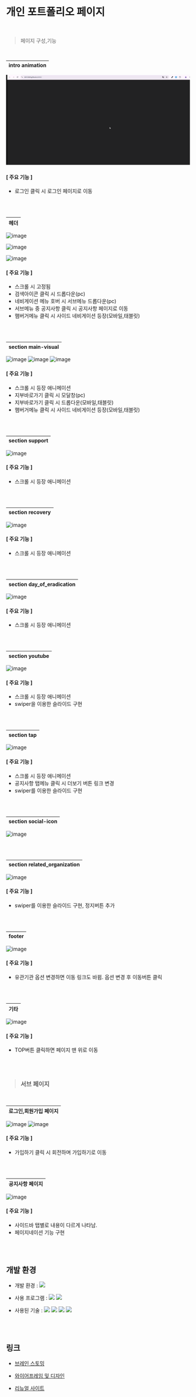 



# 개인 포트폴리오 페이지


<br>




>   페이지 구성,기능 





<br>

| intro animation                                                                                                   |
| :---------------------------------------------------------------------------------------------------------------------- |
![image](https://github.com/kkh12345/kkh3/blob/main/Animation.gif)






####   [ 주요 기능 ]
 * 로그인 클릭 시 로그인 페이지로 이동

<br><br>

| 헤더                                                                                                    |
| :---------------------------------------------------------------------------------------------------------------------- |
![image](https://github.com/user-attachments/assets/c9fecf53-881d-43b5-9958-59bbd1b7db39)

![image](https://github.com/user-attachments/assets/a4c02f94-fe04-48c8-951c-43ea9b0e6363)

![image](https://github.com/user-attachments/assets/d1f28294-7a48-42ab-9431-891de24a07ba)




####   [ 주요 기능 ]
 * 스크롤 시 고정됨
 * 검색아이콘 클릭 시 드롭다운(pc)
 * 네비게이션 메뉴 호버 시 서브메뉴 드롭다운(pc)
 * 서브메뉴 중 공지사항 클릭 시 공지사항 페이지로 이동
 * 햄버거메뉴 클릭 시 사이드 네비게이션 등장(모바일,태블릿)
   
 
 
   

<br><br>

| section main-visual                                                                                                 |
| :---------------------------------------------------------------------------------------------------------------------- |
![image](https://github.com/user-attachments/assets/030ccc25-a6be-4b66-84ef-61cbc5671d7c)
![image](https://github.com/user-attachments/assets/c1d24d45-dca6-47f2-aa70-0b304470ea07)
![image](https://github.com/user-attachments/assets/a9b85c67-e27b-455d-86d0-d376f71f6fae)




####   [ 주요 기능 ]
 * 스크롤 시 등장 애니메이션
 * 지부바로가기 클릭 시 모달창(pc)
 * 지부바로가기 클릭 시 드롭다운(모바일,태블릿)
 * 햄버거메뉴 클릭 시 사이드 네비게이션 등장(모바일,태블릿)
 

<br><br>

| section support                                                                                                  |
| :---------------------------------------------------------------------------------------------------------------------- |
![image](https://github.com/user-attachments/assets/ee6e871b-d4bf-4c7e-9d1d-e1db07fd598d)



####   [ 주요 기능 ]
* 스크롤 시 등장 애니메이션

<br><br>

| section recovery                                                                                                 |
| :---------------------------------------------------------------------------------------------------------------------- |
![image](https://github.com/user-attachments/assets/453d0ea9-233f-4ae3-bc15-1759e4f14092)




####   [ 주요 기능 ]
* 스크롤 시 등장 애니메이션

<br><br>

| section day_of_eradication                                                                                                 |
| :---------------------------------------------------------------------------------------------------------------------- |
![image](https://github.com/user-attachments/assets/4c5bc509-aed3-430a-89fa-07020fc38b96)



####   [ 주요 기능 ]
* 스크롤 시 등장 애니메이션

<br><br>


| section youtube                                                                                                |
| :---------------------------------------------------------------------------------------------------------------------- |
![image](https://github.com/user-attachments/assets/766cb1a0-b5a2-4bde-abda-e12a0a0625e4)



####   [ 주요 기능 ]
* 스크롤 시 등장 애니메이션
* swiper을 이용한 슬라이드 구현

<br><br>

| section tap                                                                                                |
| :---------------------------------------------------------------------------------------------------------------------- |
![image](https://github.com/user-attachments/assets/f14ff52b-8198-4ccb-bde9-d2a74b90087e)




####   [ 주요 기능 ]
* 스크롤 시 등장 애니메이션
* 공지사항 탭메뉴 클릭 시 더보기 버튼 링크 변경
* swiper를 이용한 슬라이드 구현

<br><br>

| section social-icon                                                                                                |
| :---------------------------------------------------------------------------------------------------------------------- |
![image](https://github.com/user-attachments/assets/dbc69dbc-6b6f-486c-a714-99f740c99910)



<br><br>

| section related_organization                                                                                                |
| :---------------------------------------------------------------------------------------------------------------------- |
![image](https://github.com/user-attachments/assets/9aab5543-d1b3-4104-8a6f-43fc0705f387)





####   [ 주요 기능 ]
* swiper를 이용한 슬라이드 구현, 정지버튼 추가

<br><br>


| footer                                                                                                |
| :---------------------------------------------------------------------------------------------------------------------- |
![image](https://github.com/user-attachments/assets/945b80aa-9903-4b04-9b0e-7ba8f5170be5)








####   [ 주요 기능 ]
* 유관기관 옵션 변경하면 이동 링크도 바뀜. 옵션 변경 후 이동버튼 클릭

<br><br>

| 기타                                                                                             |
| :---------------------------------------------------------------------------------------------------------------------- |
![image](https://github.com/user-attachments/assets/968fce7c-6ab8-43e2-9176-59c2e50f0870)




####   [ 주요 기능 ]
* TOP버튼 클릭하면 페이지 맨 위로 이동

<br><br>


>###  서브 페이지

<br>

| 로그인,회원가입 페이지                                                                                                   |
| :---------------------------------------------------------------------------------------------------------------------- |
![image](https://github.com/user-attachments/assets/7e67c5d2-2054-466d-8138-c34126329201)
![image](https://github.com/user-attachments/assets/fa05461b-c7ce-471b-aea0-72f104d7c300)







####   [ 주요 기능 ]
 * 가입하기 클릭 시 회전하며 가입하기로 이동

<br><br>

| 공지사항 페이지                                                                                                   |
| :---------------------------------------------------------------------------------------------------------------------- |
![image](https://github.com/user-attachments/assets/b7e2f983-7d9f-49bc-a335-e92f3d14ebf0)








####   [ 주요 기능 ]
* 사이드바 탭별로 내용이 다르게 나타남.
* 페이지네이션 기능 구현

<br><br>


  ##  개발 환경

- 개발 환경 : <img src="https://img.shields.io/badge/windows11-0078D6?style=flat-square&logo=windows10&logoColor=white"/>
- 사용 프로그램 : <img src="https://img.shields.io/badge/Vs code-007ACC?style=flat-square&logo=visualstudiocode&logoColor=white"/>  <img src="https://img.shields.io/badge/figma-F24E1E?style=flat-square&logo=figma&logoColor=white"/>
- 사용된 기술 :
  <img src="https://img.shields.io/badge/html5-E34F26?style=flat-square&logo=html5&logoColor=white"> <img src="https://img.shields.io/badge/css3-1572B6?style=flat-square&logo=css3&logoColor=white">  <img src="https://img.shields.io/badge/JavaScript-F7DF1E?style=flat-square&logo=JavaScript&logoColor=white"> <img src="https://img.shields.io/badge/Swiper-6332F6?style=flat-square&logo=Swiper&logoColor=white">

  <br><br>

  
##  링크

- [브레인 스토밍](https://www.figma.com/board/HfEIJ8ZwAIjfAPquIuQCYs/%EB%B8%8C%EB%A0%88%EC%9D%B8%EC%8A%A4%ED%86%A0%EB%B0%8D?node-id=0-1&t=a3VHcsOeV53K9wOe-1)

- [와이어프레임 및 디자인](https://www.figma.com/design/hdNRO68NL1OkXZpjMEJuaS/%EA%B3%B5%EA%B3%B5%EA%B8%B0%EA%B4%80-%EB%A6%AC%EB%89%B4%EC%96%BC_%EA%B3%A0%EA%B2%BD%ED%98%84?node-id=397-942&t=Z5iryaLAIwBviG68-1)

- [리뉴얼 사이트](https://kkh12345.github.io/kkh1/)
    
   

